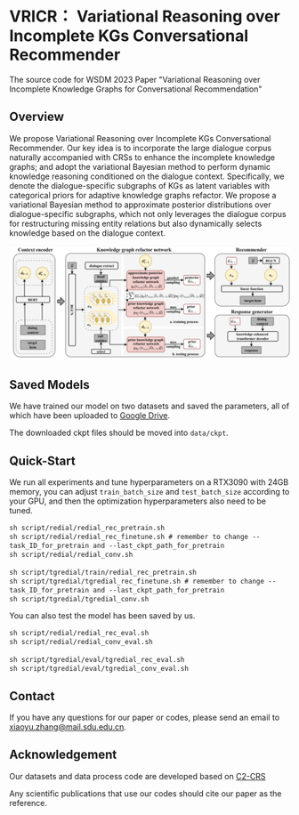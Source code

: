 # VRICR： Variational Reasoning over Incomplete KGs Conversational Recommender
The source code for WSDM 2023 Paper "Variational Reasoning over Incomplete Knowledge Graphs for Conversational Recommendation"

## Overview
We propose Variational Reasoning over Incomplete KGs Conversational Recommender. Our key idea is to incorporate the large dialogue corpus naturally accompanied with CRSs to enhance the incomplete knowledge graphs; and adopt the variational Bayesian method to perform dynamic knowledge reasoning conditioned on the dialogue context. Specifically, we denote the dialogue-specific subgraphs of KGs as latent variables with categorical priors for adaptive knowledge graphs refactor. We propose a variational Bayesian method to approximate posterior distributions over dialogue-specific subgraphs, which not only leverages the dialogue corpus for restructuring missing entity relations but also dynamically selects knowledge based on the dialogue context.

![avatar](model.png)

## Saved Models
We have trained our model on two datasets and saved the parameters, all of which have been uploaded to [Google Drive](https://drive.google.com/drive/folders/1Ys3lz0nlnobTPoWUqlsmiVOeiRKGMW3p?usp=sharing).

The downloaded ckpt files should be moved into `data/ckpt`.

## Quick-Start
We run all experiments and tune hyperparameters on a RTX3090 with 24GB memory, you can adjust `train_batch_size` and `test_batch_size` according to your GPU, and then the optimization hyperparameters also need to be tuned.
```
sh script/redial/redial_rec_pretrain.sh
sh script/redial/redial_rec_finetune.sh # remember to change --task_ID_for_pretrain and --last_ckpt_path_for_pretrain
sh script/redial/redial_conv.sh

sh script/tgredial/train/redial_rec_pretrain.sh
sh script/tgredial/tgredial_rec_finetune.sh # remember to change --task_ID_for_pretrain and --last_ckpt_path_for_pretrain
sh script/tgredial/tgredial_conv.sh 
```

You can also test the model has been saved by us.
```
sh script/redial/redial_rec_eval.sh
sh script/redial/redial_conv_eval.sh

sh script/tgredial/eval/tgredial_rec_eval.sh
sh script/tgredial/eval/tgredial_conv_eval.sh
```



## Contact
If you have any questions for our paper or codes, please send an email to xiaoyu.zhang@mail.sdu.edu.cn.

## Acknowledgement
Our datasets and data process code are developed based on [C2-CRS](https://github.com/Zyh716/WSDM2022-C2CRS)

Any scientific publications that use our codes should cite our paper as the reference.
